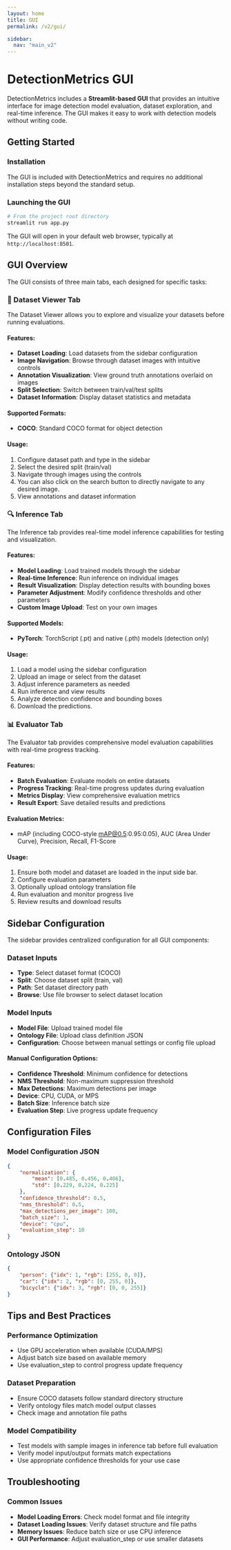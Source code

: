```yaml
---
layout: home
title: GUI
permalink: /v2/gui/

sidebar:
  nav: "main_v2"
---
```


# DetectionMetrics GUI

DetectionMetrics includes a **Streamlit-based GUI** that provides an intuitive interface for image detection model evaluation, dataset exploration, and real-time inference. The GUI makes it easy to work with detection models without writing code.

## Getting Started

### Installation
The GUI is included with DetectionMetrics and requires no additional installation steps beyond the standard setup.

### Launching the GUI
```bash
# From the project root directory
streamlit run app.py
```

The GUI will open in your default web browser, typically at `http://localhost:8501`.

## GUI Overview

The GUI consists of three main tabs, each designed for specific tasks:

### 📁 Dataset Viewer Tab

The Dataset Viewer allows you to explore and visualize your datasets before running evaluations.

#### Features:
- **Dataset Loading**: Load datasets from the sidebar configuration
- **Image Navigation**: Browse through dataset images with intuitive controls
- **Annotation Visualization**: View ground truth annotations overlaid on images
- **Split Selection**: Switch between train/val/test splits
- **Dataset Information**: Display dataset statistics and metadata

#### Supported Formats:
- **COCO**: Standard COCO format for object detection 

#### Usage:
1. Configure dataset path and type in the sidebar
2. Select the desired split (train/val)
3. Navigate through images using the controls
4. You can also click on the search button to directly navigate to any desired image.
5. View annotations and dataset information

### 🔍 Inference Tab

The Inference tab provides real-time model inference capabilities for testing and visualization.

#### Features:
- **Model Loading**: Load trained models through the sidebar
- **Real-time Inference**: Run inference on individual images
- **Result Visualization**: Display detection results with bounding boxes
- **Parameter Adjustment**: Modify confidence thresholds and other parameters
- **Custom Image Upload**: Test on your own images

#### Supported Models:
- **PyTorch**: TorchScript (.pt) and native (.pth) models (detection only)

#### Usage:
1. Load a model using the sidebar configuration
2. Upload an image or select from the dataset
3. Adjust inference parameters as needed
4. Run inference and view results
5. Analyze detection confidence and bounding boxes
6. Download the predictions.

### 📊 Evaluator Tab

The Evaluator tab provides comprehensive model evaluation capabilities with real-time progress tracking.

#### Features:
- **Batch Evaluation**: Evaluate models on entire datasets
- **Progress Tracking**: Real-time progress updates during evaluation
- **Metrics Display**: View comprehensive evaluation metrics
- **Result Export**: Save detailed results and predictions

#### Evaluation Metrics:
- mAP (including COCO-style mAP@0.5:0.95:0.05), AUC (Area Under Curve), Precision, Recall, F1-Score

#### Usage:
1. Ensure both model and dataset are loaded in the input side bar.
2. Configure evaluation parameters
3. Optionally upload ontology translation file
4. Run evaluation and monitor progress live
5. Review results and download results

## Sidebar Configuration

The sidebar provides centralized configuration for all GUI components:

### Dataset Inputs
- **Type**: Select dataset format (COCO)
- **Split**: Choose dataset split (train, val)
- **Path**: Set dataset directory path
- **Browse**: Use file browser to select dataset location

### Model Inputs
- **Model File**: Upload trained model file
- **Ontology File**: Upload class definition JSON
- **Configuration**: Choose between manual settings or config file upload

#### Manual Configuration Options:
- **Confidence Threshold**: Minimum confidence for detections
- **NMS Threshold**: Non-maximum suppression threshold
- **Max Detections**: Maximum detections per image
- **Device**: CPU, CUDA, or MPS
- **Batch Size**: Inference batch size
- **Evaluation Step**: Live progress update frequency

## Configuration Files

### Model Configuration JSON
```json
{
    "normalization": {
        "mean": [0.485, 0.456, 0.406],
        "std": [0.229, 0.224, 0.225]
    },
    "confidence_threshold": 0.5,
    "nms_threshold": 0.5,
    "max_detections_per_image": 100,
    "batch_size": 1,
    "device": "cpu",
    "evaluation_step": 10
}
```

### Ontology JSON
```json
{
    "person": {"idx": 1, "rgb": [255, 0, 0]},
    "car": {"idx": 2, "rgb": [0, 255, 0]},
    "bicycle": {"idx": 3, "rgb": [0, 0, 255]}
}
```

## Tips and Best Practices

### Performance Optimization
- Use GPU acceleration when available (CUDA/MPS)
- Adjust batch size based on available memory
- Use evaluation_step to control progress update frequency

### Dataset Preparation
- Ensure COCO datasets follow standard directory structure
- Verify ontology files match model output classes
- Check image and annotation file paths

### Model Compatibility
- Test models with sample images in inference tab before full evaluation
- Verify model input/output formats match expectations
- Use appropriate confidence thresholds for your use case

## Troubleshooting

### Common Issues
- **Model Loading Errors**: Check model format and file integrity
- **Dataset Loading Issues**: Verify dataset structure and file paths
- **Memory Issues**: Reduce batch size or use CPU inference
- **GUI Performance**: Adjust evaluation_step or use smaller datasets

